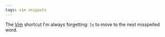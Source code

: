 ```yaml
---
tags: vim snippets
---
```


The [Vim](/wiki/Vim) shortcut I'm always forgetting: `]s` to move to the next misspelled word.
